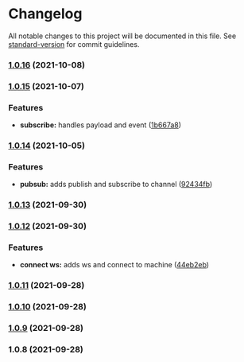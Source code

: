 # Changelog

All notable changes to this project will be documented in this file. See [standard-version](https://github.com/conventional-changelog/standard-version) for commit guidelines.

### [1.0.16](https://github.com/nstrumenta/nstrumenta/compare/v1.0.15...v1.0.16) (2021-10-08)

### [1.0.15](https://github.com/nstrumenta/nstrumenta/compare/v1.0.14...v1.0.15) (2021-10-07)


### Features

* **subscribe:** handles payload and event ([1b667a8](https://github.com/nstrumenta/nstrumenta/commit/1b667a81e986fa1afde6227ea9d46a3008939aa2))

### [1.0.14](https://github.com/nstrumenta/nstrumenta/compare/v1.0.13...v1.0.14) (2021-10-05)


### Features

* **pubsub:** adds publish and subscribe to channel ([92434fb](https://github.com/nstrumenta/nstrumenta/commit/92434fb31c7c618dc4b9ce0e6c4a0224ad87325b))

### [1.0.13](https://github.com/nstrumenta/nstrumenta/compare/v1.0.12...v1.0.13) (2021-09-30)

### [1.0.12](https://github.com/nstrumenta/nstrumenta/compare/v1.0.11...v1.0.12) (2021-09-30)


### Features

* **connect ws:** adds ws and connect to machine ([44eb2eb](https://github.com/nstrumenta/nstrumenta/commit/44eb2ebe16c761e3dcf1a12488ce32961441b6d4))

### [1.0.11](https://github.com/nstrumenta/nstrumenta/compare/v1.0.10...v1.0.11) (2021-09-28)

### [1.0.10](https://github.com/nstrumenta/nstrumenta/compare/v1.0.9...v1.0.10) (2021-09-28)

### [1.0.9](https://github.com/nstrumenta/nstrumenta/compare/v1.0.8...v1.0.9) (2021-09-28)

### 1.0.8 (2021-09-28)
